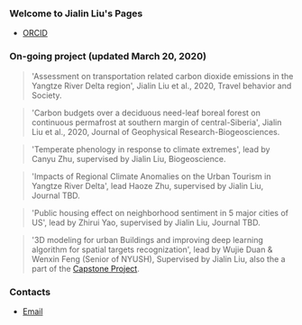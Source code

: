 ### Welcome to Jialin Liu's Pages

- [ORCID](https://orcid.org/0000-0002-0661-8886)

### On-going project (updated March 20, 2020)

> 'Assessment on transportation related carbon dioxide emissions in the Yangtze River Delta region', Jialin Liu et al., 2020, Travel behavior and Society.

> 'Carbon budgets over a deciduous need-leaf boreal forest on continuous permafrost at southern margin of central-Siberia', Jialin Liu et al., 2020, Journal of Geophysical Research-Biogeosciences.

> 'Temperate phenology in response to climate extremes', lead by Canyu Zhu, supervised by Jialin Liu, Biogeoscience.

> 'Impacts of Regional Climate Anomalies on the Urban Tourism in Yangtze River Delta', lead Haoze Zhu, supervised by Jialin Liu, Journal TBD.

> 'Public housing effect on neighborhood sentiment in 5 major cities of US', lead by Zhirui Yao, supervised by Jialin Liu, Journal TBD. 

> '3D modeling for urban Buildings and improving deep learning algorithm for spatial targets recognization', lead by Wujie Duan & Wenxin Feng (Senior of NYUSH), Supervised by Jialin Liu, also the a part of the [Capstone Project](https://shanghai.nyu.edu/academics/majors/data-science).

### Contacts

- [Email](jialin.liu@nyu.edu)
